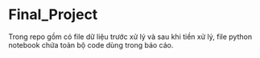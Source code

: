 # Final_Project
Trong repo gồm có file dữ liệu trước xử lý và sau khi tiền xử lý, file python notebook chứa toàn bộ code dùng trong báo cáo.
